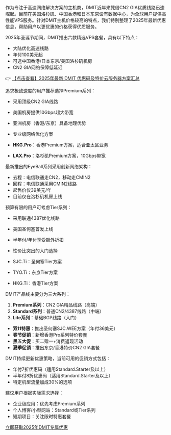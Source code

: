 
作为专注于高速网络解决方案的主机商，DMIT近年来凭借CN2 GIA优质线路迅速崛起。目前在美国洛杉矶、中国香港和日本东京设有数据中心，为全球用户提供高性能VPS服务。针对DMIT主机价格较高的特点，我们特别整理了2025年最新优惠信息，帮助用户以更优惠的价格获得优质服务。


2025年圣诞节期间，DMIT推出六款精选VPS套餐，具有以下特点：
- 大陆优化高速线路
- 年付100美元起
- 可选中国香港/日本东京/美国洛杉矶机房
- CN2 GIA网络保障低延迟

👉 [【点击查看】2025年最新 DMIT 优惠码及特价云服务器方案汇总](https://bit.ly/dmit_coupon)


追求极致速度的用户推荐选择Premium系列：
- 采用顶级CN2 GIA线路
- 美国机房提供10Gbps超大带宽
- 亚洲机房（香港/东京）具备地理优势
- 专业级网络优化方案

- **HKG.Pro**：香港Premium方案，适合亚太区业务
- **LAX.Pro**：洛杉矶Premium方案，10Gbps带宽


最新推出的EyeBall系列采用创新网络架构：
- 去程：电信联通走CN2，移动走CMIN2
- 回程：电信联通采用CMIN2线路
- 起售价仅39美元/年
- 目前仅在洛杉矶机房上线


预算有限的用户可考虑Tier系列：
- 采用联通4387优化线路
- 美国圣何塞首发上线
- 半年付/年付享受额外折扣
- 性价比突出的入门选择

- SJC.Ti：圣何塞Tier方案
- TYO.Ti：东京Tier方案
- HKG.Ti：香港Tier方案


DMIT产品线主要分为三大系列：
1. **Premium系列**：CN2 GIA精品线路（高端）
2. **Standard系列**：普通CN2/4387线路（中端）
3. **Lite系列**：基础BGP线路（入门）

- **双11特惠**：推出圣何塞SJC.WEE方案（年付36美元）
- **春节促销**：新增香港Pro系列特价套餐
- **黑五大促**：买二赠一+消费返现活动
- **夏季促销**：推出东京/香港特价CN2 GIA套餐


DMIT持续更新优惠策略，当前可用的促销方式包括：
- 年付7折优惠码（适用Standard.Starter及以上）
- 半年付8折优惠码（适用Standard.Starter及以上）
- 特定机型流量加成30%的选项

建议用户根据实际需求选择：
- 企业级应用：优先考虑Premium系列
- 个人博客/小型网站：Standard或Tier系列
- 短期项目：关注限时特惠套餐

[立即获取2025年DMIT专属优惠](https://bit.ly/dmit_coupon)
